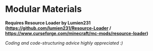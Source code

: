 # Modular Materials

**Requires Resource Loader by Lumien231 (https://github.com/lumien231/Resource-Loader / https://www.curseforge.com/minecraft/mc-mods/resource-loader)**

*Coding and code-structuring advice highly appreciated :)*
